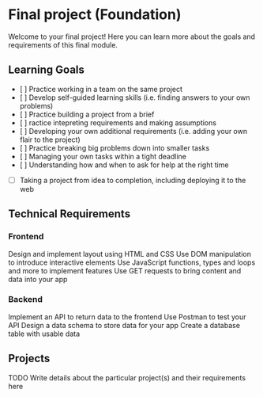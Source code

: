 # Final project (Foundation)

Welcome to your final project! Here you can learn more about the goals and requirements of this final module.

## Learning Goals

- [ ] Practice working in a team on the same project
- [ ] Develop self-guided learning skills (i.e. finding answers to your own problems)
- [ ] Practice building a project from a brief
- [ ] ractice intepreting requirements and making assumptions
- [ ] Developing your own additional requirements (i.e. adding your own flair to the project)
- [ ] Practice breaking big problems down into smaller tasks
- [ ] Managing your own tasks within a tight deadline
- [ ] Understanding how and when to ask for help at the right time
- [ ] Taking a project from idea to completion, including deploying it to the web

## Technical Requirements

### Frontend

Design and implement layout using HTML and CSS
Use DOM manipulation to introduce interactive elements
Use JavaScript functions, types and loops and more to implement features
Use GET requests to bring content and data into your app

### Backend

Implement an API to return data to the frontend
Use Postman to test your API
Design a data schema to store data for your app
Create a database table with usable data

## Projects

TODO Write details about the particular project(s) and their requirements here
